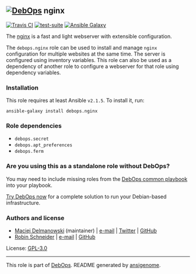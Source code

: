 ## [![DebOps](https://debops.org/images/debops-small.png)](https://debops.org) nginx

<!-- This file was generated by Ansigenome. Do not edit this file directly but
     instead have a look at the files in the ./meta/ directory. -->

[![Travis CI](https://img.shields.io/travis/debops/ansible-nginx.svg?style=flat)](https://travis-ci.org/debops/ansible-nginx)
[![test-suite](https://img.shields.io/badge/test--suite-ansible--nginx-blue.svg?style=flat)](https://github.com/debops/test-suite/tree/master/ansible-nginx/)
[![Ansible Galaxy](https://img.shields.io/badge/galaxy-debops.nginx-660198.svg?style=flat)](https://galaxy.ansible.com/debops/nginx)


The [nginx](https://nginx.org/) is a fast and light webserver with extensible
configuration.

The `debops.nginx` role can be used to install and manage `nginx` configuration
for multiple websites at the same time. The server is configured using
inventory variables. This role can also be used as a dependency of another role
to configure a webserver for that role using dependency variables.

### Installation

This role requires at least Ansible `v2.1.5`. To install it, run:

```Shell
ansible-galaxy install debops.nginx
```

### Role dependencies

- `debops.secret`
- `debops.apt_preferences`
- `debops.ferm`

### Are you using this as a standalone role without DebOps?

You may need to include missing roles from the [DebOps common
playbook](https://github.com/debops/debops-playbooks/blob/master/playbooks/common.yml)
into your playbook.

[Try DebOps now](https://debops.org/) for a complete solution to run your Debian-based infrastructure.





### Authors and license

- [Maciej Delmanowski](https://docs.debops.org/en/latest/debops-keyring/docs/entities.html#debops-keyring-entity-drybjed) (maintainer) | [e-mail](mailto:drybjed@gmail.com) | [Twitter](https://twitter.com/drybjed) | [GitHub](https://github.com/drybjed)
- [Robin Schneider](https://docs.debops.org/en/latest/debops-keyring/docs/entities.html#debops-keyring-entity-ypid) | [e-mail](mailto:ypid@riseup.net) | [GitHub](https://github.com/ypid)

License: [GPL-3.0](https://tldrlegal.com/license/gnu-general-public-license-v3-%28gpl-3%29)

***

This role is part of [DebOps](https://debops.org/). README generated by [ansigenome](https://github.com/nickjj/ansigenome/).
